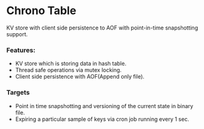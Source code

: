 # Chrono Table
KV store with client side persistence to AOF with point-in-time snapshotting support.

### Features:
- KV store which is storing data in hash table.
- Thread safe operations via mutex locking.
- Client side persistence with AOF(Append only file).

### Targets
- Point in time snapshotting and versioning of the current state in binary file.
- Expiring a particular sample of keys  via cron job running every 1 sec.